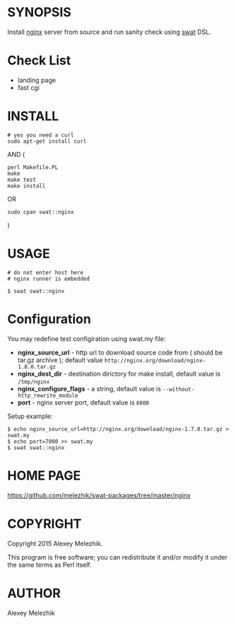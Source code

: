 # SYNOPSIS

Install [nginx](http://nginx.org/) server from source and run sanity check using [swat](https://github.com/melezhik/swat) DSL.

# Check List

- landing page
- fast cgi

# INSTALL

    # yes you need a curl
    sudo apt-get install curl

AND (

    perl Makefile.PL
    make
    make test
    make install

OR

    sudo cpan swat::nginx

)

# USAGE

    # do not enter host here
    # nginx runner is embedded

    $ swat swat::nginx 

# Configuration

You may redefine test configiration using swat.my file:

- **nginx\_source\_url** - http url to download source code from ( should be tar.gz archive ); default value `http://nginx.org/download/nginx-1.8.0.tar.gz`
- **nginx\_dest\_dir** - destination dirictory for make install, default value is `/tmp/nginx`
- **nginx\_configure\_flags** - a string, default value is `--without-http_rewrite_module`
- **port** - nginx server port, default value is `8000`

Setup example:

    $ echo nginx_source_url=http://nginx.org/download/nginx-1.7.0.tar.gz > swat.my
    $ echo port=7000 >> swat.my
    $ swat swat::nginx

# HOME PAGE

https://github.com/melezhik/swat-packages/tree/master/nginx

# COPYRIGHT

Copyright 2015 Alexey Melezhik.

This program is free software; you can redistribute it and/or modify it under the same terms as Perl itself.

# AUTHOR

Alexey Melezhik
